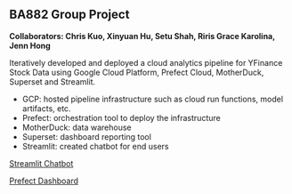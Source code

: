 ## **BA882 Group Project**

**Collaborators: Chris Kuo, Xinyuan Hu, Setu Shah, Riris Grace Karolina, Jenn Hong**

Iteratively developed and deployed a cloud analytics pipeline for YFinance Stock Data using Google Cloud Platform, Prefect Cloud, MotherDuck, Superset and Streamlit.

- GCP: hosted pipeline infrastructure such as cloud run functions, model artifacts, etc.
- Prefect: orchestration tool to deploy the infrastructure
- MotherDuck: data warehouse
- Superset: dashboard reporting tool
- Streamlit: created chatbot for end users

[Streamlit Chatbot](https://streamlit-stocks-807843960855.us-central1.run.app/)

[Prefect Dashboard](https://app.prefect.cloud/account/fbd3de01-88a1-49f3-be1e-3fc60e32454d/workspace/55df536c-cf2b-41eb-860b-d2d43d0b63c8/dashboard)
